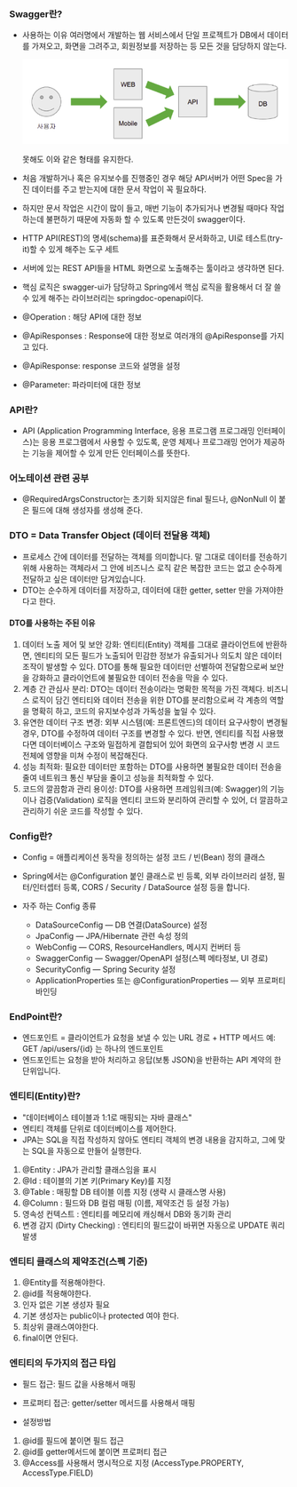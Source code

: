### Swagger란?
- 사용하는 이유
  여러명에서 개발하는 웹 서비스에서 단일 프로젝트가 DB에서 데이터를 가져오고, 화면을 그려주고, 회원정보를 저장하는 등 모든 것을 담당하지 않는다.
  
  ![alt text](image-1.png)
  
  못해도 이와 같은 형태를 유지한다.
- 처음 개발하거나 혹은 유지보수를 진행중인 경우 해당 API서버가 어떤 Spec을 가진 데이터를 주고 받는지에 대한 문서 작업이 꼭 필요하다.
- 하지만 문서 작업은 시간이 많이 들고, 매번 기능이 추가되거나 변경될 때마다 작업하는데 불편하기 때문에 자동화 할 수 있도록 만든것이 swagger이다.

- HTTP API(REST)의 명세(schema)를 표준화해서 문서화하고, UI로 테스트(try-it)할 수 있게 해주는 도구 세트
- 서버에 있는 REST API들을 HTML 화면으로 노출해주는 툴이라고 생각하면 된다.
- 핵심 로직은 swagger-ui가 담당하고 Spring에서 핵심 로직을 활용해서 더 잘 쓸 수 있게 해주는 라이브러리는 springdoc-openapi이다.

- @Operation : 해당 API에 대한 정보
- @ApiResponses : Response에 대한 정보로 여러개의 @ApiResponse를 가지고 있다.
- @ApiResponse: response 코드와 설명을 설정
- @Parameter: 파라미터에 대한 정보

### API란?
- API (Application Programming Interface, 응용 프로그램 프로그래밍 인터페이스)는 응용 프로그램에서 사용할 수 있도록,
  운영 체제나 프로그래밍 언어가 제공하는 기능을 제어할 수 있게 만든 인터페이스를 뜻한다.

### 어노테이션 관련 공부
- @RequiredArgsConstructor는 초기화 되지않은 final 필드나, @NonNull 이 붙은 필드에 대해 생성자를 생성해 준다.

### DTO = Data Transfer Object (데이터 전달용 객체)
- 프로세스 간에 데이터를 전달하는 객체를 의미합니다. 말 그대로 데이터를 전송하기 위해 사용하는 객체라서 그 안에 비즈니스 로직 같은 복잡한 코드는 없고 순수하게 전달하고 싶은 데이터만 담겨있습니다.
- DTO는 순수하게 데이터를 저장하고, 데이터에 대한 getter, setter 만을 가져야한다고 한다.

#### DTO를 사용하는 주된 이유
1. 데이터 노출 제어 및 보안 강화: 엔티티(Entity) 객체를 그대로 클라이언트에 반환하면, 엔티티의 모든 필드가 노출되어 민감한 정보가 유출되거나 의도치 않은 데이터 조작이 발생할 수 있다. DTO를 통해 필요한 데이터만 선별하여 전달함으로써 보안을 강화하고 클라이언트에 불필요한 데이터 전송을 막을 수 있다. 
2. 계층 간 관심사 분리: DTO는 데이터 전송이라는 명확한 목적을 가진 객체다. 비즈니스 로직이 담긴 엔티티와 데이터 전송을 위한 DTO를 분리함으로써 각 계층의 역할을 명확히 하고, 코드의 유지보수성과 가독성을 높일 수 있다. 
3. 유연한 데이터 구조 변경: 외부 시스템(예: 프론트엔드)의 데이터 요구사항이 변경될 경우, DTO를 수정하여 데이터 구조를 변경할 수 있다. 반면, 엔티티를 직접 사용했다면 데이터베이스 구조와 밀접하게 결합되어 있어 화면의 요구사항 변경 시 코드 전체에 영향을 미쳐 수정이 복잡해진다. 
4. 성능 최적화: 필요한 데이터만 포함하는 DTO를 사용하면 불필요한 데이터 전송을 줄여 네트워크 통신 부담을 줄이고 성능을 최적화할 수 있다. 
5. 코드의 깔끔함과 관리 용이성: DTO를 사용하면 프레임워크(예: Swagger)의 기능이나 검증(Validation) 로직을 엔티티 코드와 분리하여 관리할 수 있어, 더 깔끔하고 관리하기 쉬운 코드를 작성할 수 있다. 

### Config란?
-	Config = 애플리케이션 동작을 정의하는 설정 코드 / 빈(Bean) 정의 클래스
-	Spring에서는 @Configuration 붙인 클래스로 빈 등록, 외부 라이브러리 설정, 필터/인터셉터 등록, CORS / Security / DataSource 설정 등을 합니다.

- 자주 하는 Config 종류
	-	DataSourceConfig — DB 연결(DataSource) 설정
	-	JpaConfig — JPA/Hibernate 관련 속성 정의
	-	WebConfig — CORS, ResourceHandlers, 메시지 컨버터 등
	-	SwaggerConfig — Swagger/OpenAPI 설정(스펙 메타정보, UI 경로)
	-	SecurityConfig — Spring Security 설정
	-	ApplicationProperties 또는 @ConfigurationProperties — 외부 프로퍼티 바인딩

### EndPoint란?
- 엔드포인트 = 클라이언트가 요청을 보낼 수 있는 URL 경로 + HTTP 메서드
  예: GET /api/users/{id} 는 하나의 엔드포인트
- 엔드포인트는 요청을 받아 처리하고 응답(보통 JSON)을 반환하는 API 계약의 한 단위입니다.

### 엔티티(Entity)란?
- "데이터베이스 테이블과 1:1로 매핑되는 자바 클래스"
- 엔티티 객체를 단위로 데이터베이스를 제어한다.
- JPA는 SQL을 직접 작성하지 않아도 엔티티 객체의 변경 내용을 감지하고, 그에 맞는 SQL을 자동으로 만들어 실행한다.

1. @Entity : JPA가 관리할 클래스임을 표시
2. @Id : 테이블의 기본 키(Primary Key)를 지정
3. @Table : 매핑할 DB 테이블 이름 지정 (생략 시 클래스명 사용)
4. @Column : 필드와 DB 컬럼 매핑 (이름, 제약조건 등 설정 가능)
5. 영속성 컨텍스트 : 엔티티를 메모리에 캐싱해서 DB와 동기화 관리
6. 변경 감지 (Dirty Checking) : 엔티티의 필드값이 바뀌면 자동으로 UPDATE 쿼리 발생

### 엔티티 클래스의 제약조건(스펙 기준)
1. @Entity를 적용해야한다.
2. @id를 적용해야한다.
3. 인자 없은 기본 생성자 필요
4. 기본 생성자는 public이나 protected 여야 한다.
5. 최상위 클래스여야한다.
6. final이면 안된다.

### 엔티티의 두가지의 접근 타입
- 필드 접근: 필드 값을 사용해서 매핑
- 프로퍼티 접근: getter/setter 메서드를 사용해서 매핑

- 설정방법
1. @id를 필드에 붙이면 필드 접근
2. @id를 getter메서드에 붙이면 프로퍼티 접근
3. @Access를 사용해서 명시적으로 지정 (AccessType.PROPERTY, AccessType.FIELD)
